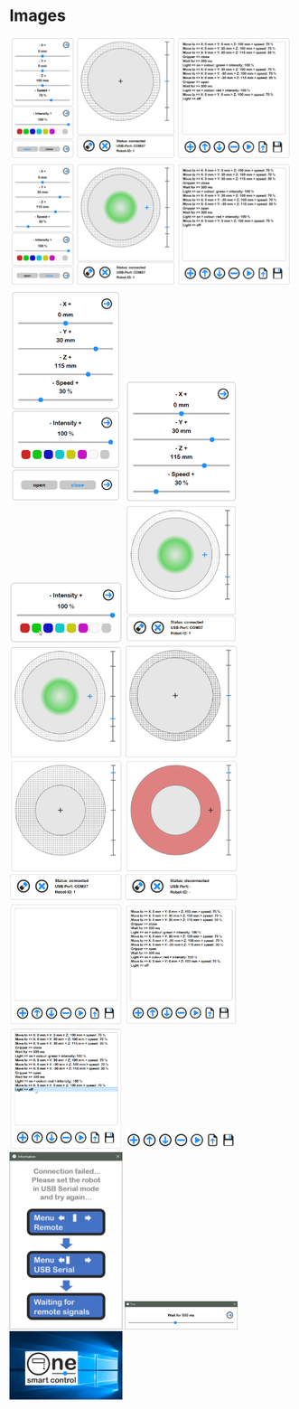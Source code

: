 # Images

[<img src="https://raw.githubusercontent.com/deltarobotone/image_database/master/smart_control/smart_control%20(1).png" width="500">](https://raw.githubusercontent.com/deltarobotone/image_database/master/smart_control/smart_control%20(1).png)
[<img src="https://raw.githubusercontent.com/deltarobotone/image_database/master/smart_control/smart_control%20(2).png" width="500">](https://raw.githubusercontent.com/deltarobotone/image_database/master/smart_control/smart_control%20(2).png)
[<img src="https://raw.githubusercontent.com/deltarobotone/image_database/master/smart_control/smart_control%20(3).png" width="200">](https://raw.githubusercontent.com/deltarobotone/image_database/master/smart_control/smart_control%20(3).png)
[<img src="https://raw.githubusercontent.com/deltarobotone/image_database/master/smart_control/smart_control%20(4).png" width="200">](https://raw.githubusercontent.com/deltarobotone/image_database/master/smart_control/smart_control%20(4).png)
[<img src="https://raw.githubusercontent.com/deltarobotone/image_database/master/smart_control/smart_control%20(5).png" width="200">](https://raw.githubusercontent.com/deltarobotone/image_database/master/smart_control/smart_control%20(5).png)
[<img src="https://raw.githubusercontent.com/deltarobotone/image_database/master/smart_control/smart_control%20(6).png" width="200">](https://raw.githubusercontent.com/deltarobotone/image_database/master/smart_control/smart_control%20(6).png)
[<img src="https://raw.githubusercontent.com/deltarobotone/image_database/master/smart_control/smart_control%20(7).png" width="200">](https://raw.githubusercontent.com/deltarobotone/image_database/master/smart_control/smart_control%20(7).png)
[<img src="https://raw.githubusercontent.com/deltarobotone/image_database/master/smart_control/smart_control%20(8).png" width="200">](https://raw.githubusercontent.com/deltarobotone/image_database/master/smart_control/smart_control%20(8).png)
[<img src="https://raw.githubusercontent.com/deltarobotone/image_database/master/smart_control/smart_control%20(9).png" width="200">](https://raw.githubusercontent.com/deltarobotone/image_database/master/smart_control/smart_control%20(9).png)
[<img src="https://raw.githubusercontent.com/deltarobotone/image_database/master/smart_control/smart_control%20(10).png" width="200">](https://raw.githubusercontent.com/deltarobotone/image_database/master/smart_control/smart_control%20(10).png)
[<img src="https://raw.githubusercontent.com/deltarobotone/image_database/master/smart_control/smart_control%20(11).png" width="200">](https://raw.githubusercontent.com/deltarobotone/image_database/master/smart_control/smart_control%20(11).png)
[<img src="https://raw.githubusercontent.com/deltarobotone/image_database/master/smart_control/smart_control%20(12).png" width="200">](https://raw.githubusercontent.com/deltarobotone/image_database/master/smart_control/smart_control%20(12).png)
[<img src="https://raw.githubusercontent.com/deltarobotone/image_database/master/smart_control/smart_control%20(13).png" width="200">](https://raw.githubusercontent.com/deltarobotone/image_database/master/smart_control/smart_control%20(13).png)
[<img src="https://raw.githubusercontent.com/deltarobotone/image_database/master/smart_control/smart_control%20(14).png" width="200">](https://raw.githubusercontent.com/deltarobotone/image_database/master/smart_control/smart_control%20(14).png)
[<img src="https://raw.githubusercontent.com/deltarobotone/image_database/master/smart_control/smart_control%20(15).png" width="200">](https://raw.githubusercontent.com/deltarobotone/image_database/master/smart_control/smart_control%20(15).png)
[<img src="https://raw.githubusercontent.com/deltarobotone/image_database/master/smart_control/smart_control%20(16).png" width="200">](https://raw.githubusercontent.com/deltarobotone/image_database/master/smart_control/smart_control%20(16).png)
[<img src="https://raw.githubusercontent.com/deltarobotone/image_database/master/smart_control/smart_control%20(17).png" width="200">](https://raw.githubusercontent.com/deltarobotone/image_database/master/smart_control/smart_control%20(17).png)
[<img src="https://raw.githubusercontent.com/deltarobotone/image_database/master/smart_control/smart_control%20(18).png" width="200">](https://raw.githubusercontent.com/deltarobotone/image_database/master/smart_control/smart_control%20(18).png)
[<img src="https://raw.githubusercontent.com/deltarobotone/image_database/master/smart_control/smart_control%20(19).png" width="200">](https://raw.githubusercontent.com/deltarobotone/image_database/master/smart_control/smart_control%20(19).png)

